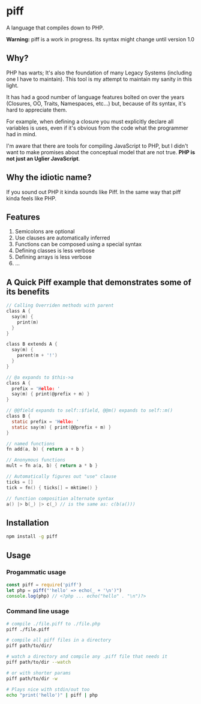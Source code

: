 # piff
A language that compiles down to PHP.

**Warning:** piff is a work in progress. Its syntax might change until version 1.0

## Why?

PHP has warts; It's also the foundation of many Legacy Systems (including one I have to maintain). This tool is my attempt to maintain my sanity in this light.

It has had a good number of language features bolted on over the years (Closures, OO, Traits, Namespaces, etc...) but, because of its syntax, it's hard to appreciate them.

For example, when defining a closure you must explicitly declare all variables is uses, even if it's obvious from the code what the programmer had in mind.

I'm aware that there are tools for compiling JavaScript to PHP, but I didn't want to make promises about the conceptual model that are not true. **PHP is not just an Uglier JavaScript**.

## Why the idiotic name?

If you sound out PHP it kinda sounds like Piff. In the same way that piff kinda feels like PHP.

## Features

1. Semicolons are optional
1. Use clauses are automatically inferred
1. Functions can be composed using a special syntax
1. Defining classes is less verbose
1. Defining arrays is less verbose
1. ...

## A Quick Piff example that demonstrates some of its benefits

```c
// Calling Overriden methods with parent
class A {
  say(m) {
    print(m)
  }
}

class B extends A {
  say(m) {
    parent(m + '!')
  }
}

// @a expands to $this->a
class A {
  prefix = 'Hello: '
  say(m) { print(@prefix + m) }
}

// @@field expands to self::$field, @@m() expands to self::m()
class B {
  static prefix = 'Hello: '
  static say(m) { print(@@prefix + m) }
}

// named functions
fn add(a, b) { return a + b }

// Anonymous functions
mult = fn a(a, b) { return a * b }

// Automatically figures out "use" clause
ticks = []
tick = fn() { ticks[] = mktime() }

// function composition alternate syntax
a() |> b(_) |> c(_) // is the same as: c(b(a()))
```

## Installation

```bash
npm install -g piff
```

## Usage

### Progammatic usage
```js
const piff = require('piff')
let php = piff("'hello' => echo(_ + '\n')")
console.log(php) // <?php ... echo("hello" . "\n")?>
```

### Command line usage
```bash
# compile ./file.piff to ./file.php
piff ./file.piff

# compile all piff files in a directory
piff path/to/dir/

# watch a directory and compile any .piff file that needs it
piff path/to/dir --watch

# or with shorter params
piff path/to/dir -w

# Plays nice with stdin/out too
echo "print('hello')" | piff | php
```
